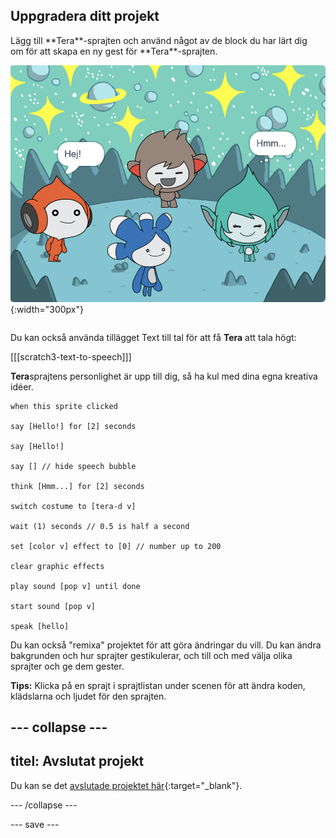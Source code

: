 ## Uppgradera ditt projekt

<div style="display: flex; flex-wrap: wrap">
<div style="flex-basis: 200px; flex-grow: 1; margin-right: 15px;">
Lägg till **Tera**-sprajten och använd något av de block du har lärt dig om för att skapa en ny gest för **Tera**-sprajten.
</div>
<div>

![Tera-sprajten på scenen.](images/tera-step.png){:width="300px"}

</div>
</div>

Du kan också använda tillägget Text till tal för att få **Tera** att tala högt:

[[[scratch3-text-to-speech]]]

**Tera**sprajtens personlighet är upp till dig, så ha kul med dina egna kreativa idéer.

```blocks3
when this sprite clicked

say [Hello!] for [2] seconds

say [Hello!]

say [] // hide speech bubble

think [Hmm...] for [2] seconds

switch costume to [tera-d v]

wait (1) seconds // 0.5 is half a second

set [color v] effect to [0] // number up to 200

clear graphic effects

play sound [pop v] until done

start sound [pop v]

speak [hello]
```

Du kan också "remixa" projektet för att göra ändringar du vill. Du kan ändra bakgrunden och hur sprajter gestikulerar, och till och med välja olika sprajter och ge dem gester.

**Tips:** Klicka på en sprajt i sprajtlistan under scenen för att ändra koden, klädslarna och ljudet för den sprajten.

--- collapse ---
---
titel: Avslutat projekt
---

Du kan se det [avslutade projektet här](https://scratch.mit.edu/projects/485673032/){:target="_blank"}.

--- /collapse ---

--- save ---
